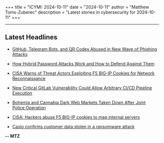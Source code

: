 +++
title = "ICYMI: 2024-10-11"
date = "2024-10-11"
author = "Matthew Toms-Zuberec"
description = "Latest stories in cybersecurity for 2024-10-11"
+++

---------------------------------------------------------------------------
## Latest Headlines
- [GitHub, Telegram Bots, and QR Codes Abused in New Wave of Phishing Attacks](https://thehackernews.com/2024/10/github-telegram-bots-and-qr-codes.html)

- [How Hybrid Password Attacks Work and How to Defend Against Them](https://thehackernews.com/2024/10/how-hybrid-password-attacks-work-and.html)

- [CISA Warns of Threat Actors Exploiting F5 BIG-IP Cookies for Network Reconnaissance](https://thehackernews.com/2024/10/cisa-warns-of-threat-actors-exploiting.html)

- [New Critical GitLab Vulnerability Could Allow Arbitrary CI/CD Pipeline Execution](https://thehackernews.com/2024/10/new-critical-gitlab-vulnerability-could.html)

- [Bohemia and Cannabia Dark Web Markets Taken Down After Joint Police Operation](https://thehackernews.com/2024/10/bohemia-and-cannabia-dark-web-markets.html)

- [CISA: Hackers abuse F5 BIG-IP cookies to map internal servers](https://www.bleepingcomputer.com/news/security/cisa-hackers-abuse-f5-big-ip-cookies-to-map-internal-servers/)

- [Casio confirms customer data stolen in a ransomware attack](https://www.bleepingcomputer.com/news/security/casio-confirms-customer-data-stolen-in-a-ransomware-attack/)

**-- MTZ**